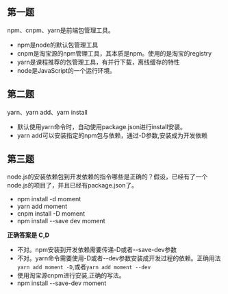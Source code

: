 ## 第一题
npm、cnpm、yarn是前端包管理工具。

* npm是node的默认包管理工具
* cnpm是淘宝源的npm管理工具，其本质是npm。使用的是淘宝的registry
* yarn是课程推荐的包管理工具，有并行下载，离线缓存的特性
* node是JavaScript的一个运行环境。

## 第二题
yarn、yarn add、yarn install

* 默认使用yarn命令时，自动使用package.json进行install安装。
* yarn add可以安装指定的npm包与依赖，通过-D参数,安装成为开发依赖

## 第三题 
node.js的安装依赖包到开发依赖的指令哪些是正确的？假设，已经有了一个node.js的项目了，并且已经有package.json了。

* npm install -d moment
* yarn add moment
* cnpm install -D moment
* npm install --save dev moment

**正确答案是 C,D**

* 不对。npm安装到开发依赖需要传递-D或者--save-dev参数
* 不对。yarn命令需要使用-D或者--dev参数安装成开发过程的依赖。正确用法`yarn add moment -D`,或者`yarn add moment --dev`
* 使用淘宝源cnpm进行安装,正确的写法。
* npm install --save-dev moment

